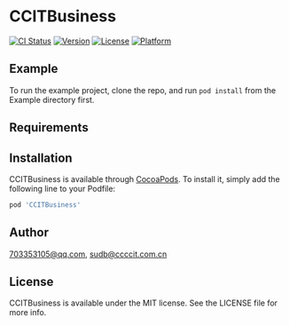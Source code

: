 # CCITBusiness

[![CI Status](https://img.shields.io/travis/703353105@qq.com/CCITBusiness.svg?style=flat)](https://travis-ci.org/703353105@qq.com/CCITBusiness)
[![Version](https://img.shields.io/cocoapods/v/CCITBusiness.svg?style=flat)](https://cocoapods.org/pods/CCITBusiness)
[![License](https://img.shields.io/cocoapods/l/CCITBusiness.svg?style=flat)](https://cocoapods.org/pods/CCITBusiness)
[![Platform](https://img.shields.io/cocoapods/p/CCITBusiness.svg?style=flat)](https://cocoapods.org/pods/CCITBusiness)

## Example

To run the example project, clone the repo, and run `pod install` from the Example directory first.

## Requirements

## Installation

CCITBusiness is available through [CocoaPods](https://cocoapods.org). To install
it, simply add the following line to your Podfile:

```ruby
pod 'CCITBusiness'
```

## Author

703353105@qq.com, sudb@ccccit.com.cn

## License

CCITBusiness is available under the MIT license. See the LICENSE file for more info.
